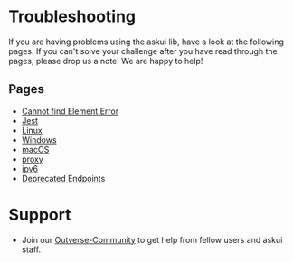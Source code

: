 # Troubleshooting

If you are having problems using the askui lib, have a look at the following pages. If you can't solve your
challenge after you have read through the pages, please drop us a note. We are happy to help!

## Pages
* [Cannot find Element Error](cannot_find_element_error.md)
* [Jest](jest.md)
* [Linux](linux.md)
* [Windows](windows.md)
* [macOS](mac-os.md)
* [proxy](proxy.md)
* [ipv6](ipv6.md)
* [Deprecated Endpoints](deprecated-endpoints.md)

# Support

* Join our [Outverse-Community](https://app.outverse.com/askui/community/home) to get help from fellow users and askui staff.
